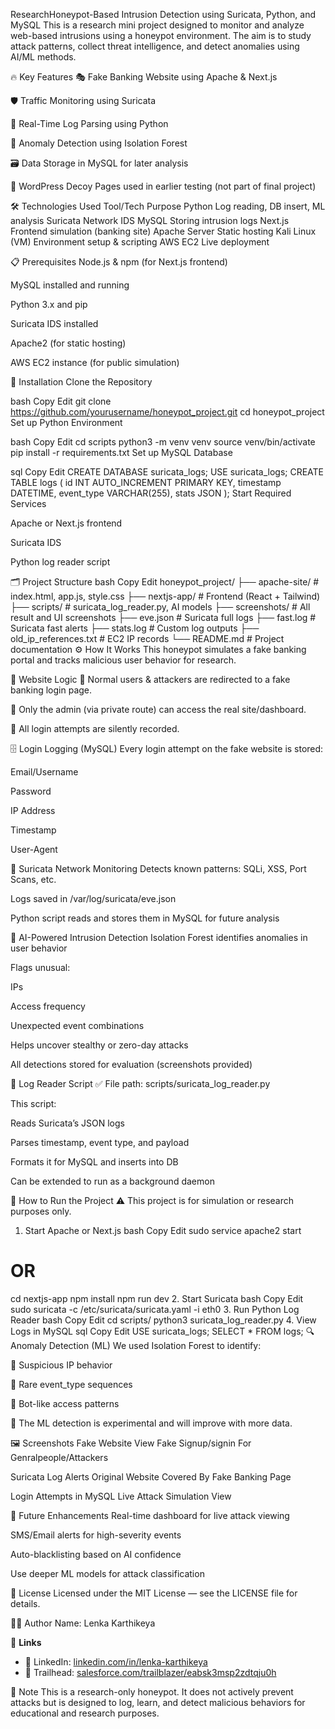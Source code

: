 ResearchHoneypot-Based Intrusion Detection using Suricata, Python, and MySQL
This is a research mini project designed to monitor and analyze web-based intrusions using a honeypot environment. The aim is to study attack patterns, collect threat intelligence, and detect anomalies using AI/ML methods.

🔥 Key Features
🎭 Fake Banking Website using Apache & Next.js

🛡️ Traffic Monitoring using Suricata

🐍 Real-Time Log Parsing using Python

🧠 Anomaly Detection using Isolation Forest

🗃️ Data Storage in MySQL for later analysis

🧪 WordPress Decoy Pages used in earlier testing (not part of final project)

🛠️ Technologies Used
Tool/Tech	Purpose
Python	Log reading, DB insert, ML analysis
Suricata	Network IDS
MySQL	Storing intrusion logs
Next.js	Frontend simulation (banking site)
Apache Server	Static hosting
Kali Linux (VM)	Environment setup & scripting
AWS EC2	Live deployment

📋 Prerequisites
Node.js & npm (for Next.js frontend)

MySQL installed and running

Python 3.x and pip

Suricata IDS installed

Apache2 (for static hosting)

AWS EC2 instance (for public simulation)

🧩 Installation
Clone the Repository

bash
Copy
Edit
git clone https://github.com/yourusername/honeypot_project.git
cd honeypot_project
Set up Python Environment

bash
Copy
Edit
cd scripts
python3 -m venv venv
source venv/bin/activate
pip install -r requirements.txt
Set up MySQL Database

sql
Copy
Edit
CREATE DATABASE suricata_logs;
USE suricata_logs;
CREATE TABLE logs (
    id INT AUTO_INCREMENT PRIMARY KEY,
    timestamp DATETIME,
    event_type VARCHAR(255),
    stats JSON
);
Start Required Services

Apache or Next.js frontend

Suricata IDS

Python log reader script

🗂️ Project Structure
bash
Copy
Edit
honeypot_project/
├── apache-site/           # index.html, app.js, style.css
├── nextjs-app/            # Frontend (React + Tailwind)
├── scripts/               # suricata_log_reader.py, AI models
├── screenshots/           # All result and UI screenshots
├── eve.json               # Suricata full logs
├── fast.log               # Suricata fast alerts
├── stats.log              # Custom log outputs
├── old_ip_references.txt  # EC2 IP records
└── README.md              # Project documentation
⚙️ How It Works
This honeypot simulates a fake banking portal and tracks malicious user behavior for research.

🔁 Website Logic
👤 Normal users & attackers are redirected to a fake banking login page.

🔐 Only the admin (via private route) can access the real site/dashboard.

🎯 All login attempts are silently recorded.

🗄️ Login Logging (MySQL)
Every login attempt on the fake website is stored:

Email/Username

Password

IP Address

Timestamp

User-Agent

📡 Suricata Network Monitoring
Detects known patterns: SQLi, XSS, Port Scans, etc.

Logs saved in /var/log/suricata/eve.json

Python script reads and stores them in MySQL for future analysis

🧠 AI-Powered Intrusion Detection
Isolation Forest identifies anomalies in user behavior

Flags unusual:

IPs

Access frequency

Unexpected event combinations

Helps uncover stealthy or zero-day attacks

All detections stored for evaluation (screenshots provided)

🐍 Log Reader Script
✅ File path: scripts/suricata_log_reader.py

This script:

Reads Suricata’s JSON logs

Parses timestamp, event type, and payload

Formats it for MySQL and inserts into DB

Can be extended to run as a background daemon

🚀 How to Run the Project
⚠️ This project is for simulation or research purposes only.

1. Start Apache or Next.js
bash
Copy
Edit
sudo service apache2 start
# OR
cd nextjs-app
npm install
npm run dev
2. Start Suricata
bash
Copy
Edit
sudo suricata -c /etc/suricata/suricata.yaml -i eth0
3. Run Python Log Reader
bash
Copy
Edit
cd scripts/
python3 suricata_log_reader.py
4. View Logs in MySQL
sql
Copy
Edit
USE suricata_logs;
SELECT * FROM logs;
🔍 Anomaly Detection (ML)
We used Isolation Forest to identify:

🚨 Suspicious IP behavior

🚨 Rare event_type sequences

🚨 Bot-like access patterns

🧪 The ML detection is experimental and will improve with more data.

🖼️ Screenshots
Fake Website View	Fake Signup/signin For Genralpeople/Attackers

Suricata Log Alerts	Original Website Covered By Fake Banking Page

Login Attempts in MySQL	Live Attack Simulation View


🚧 Future Enhancements
 Real-time dashboard for live attack viewing

 SMS/Email alerts for high-severity events

 Auto-blacklisting based on AI confidence

 Use deeper ML models for attack classification

📄 License
Licensed under the MIT License — see the LICENSE file for details.

🙋‍♂️ Author
Name: Lenka Karthikeya


🔗 **Links**

- 🔹 LinkedIn: [linkedin.com/in/lenka-karthikeya](https://www.linkedin.com/in/lenka-karthikeya)
- 🔹 Trailhead: [salesforce.com/trailblazer/eabsk3msp2zdtqju0h](https://www.salesforce.com/trailblazer/eabsk3msp2zdtqju0h)



📢 Note
This is a research-only honeypot. It does not actively prevent attacks but is designed to log, learn, and detect malicious behaviors for educational and research purposes.


